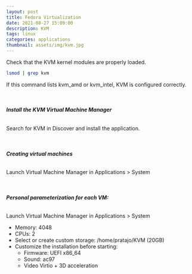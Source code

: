 ```yaml
---
layout: post
title: Fedora Virtualization
date: 2021-08-27 15:09:00
description: KVM
tags: linux
categories: applications
thumbnail: assets/img/kvm.jpg
---
```


Check that the KVM kernel modules are properly loaded.

```bash
lsmod | grep kvm
```

If this command lists kvm_amd or kvm_intel, KVM is configured correctly.

&nbsp;

###### **Install the KVM Virtual Machine Manager**

Search for KVM in Discover and install the application.

&nbsp;

###### **Creating virtual machines**

Launch Virtual Machine Manager in Applications > System

&nbsp;

###### **Personal parameterization for each VM:**

Launch Virtual Machine Manager in Applications > System

- Memory: 4048
- CPUs: 2
- Select or create custom storage: /home/pratajo/KVM (20GB)
- Customize the installation before starting:
  - Firmware: UEFI x86_64
  - Sound: ac97
  - Video Virtio + 3D acceleration
